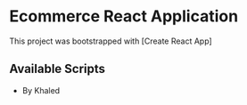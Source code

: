 # Ecommerce React Application 

This project was bootstrapped with [Create React App]

## Available Scripts

- By Khaled


